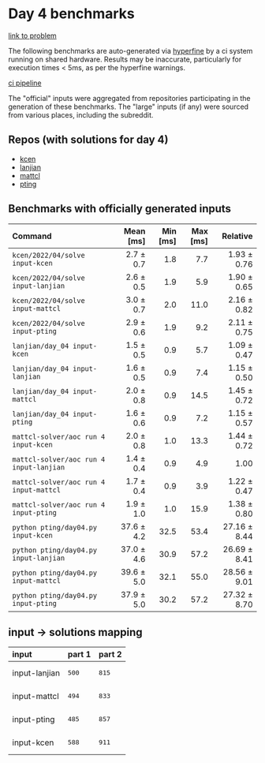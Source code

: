 # Day 4 benchmarks

[link to problem](http://adventofcode.com/2022/day/4)

The following benchmarks are auto-generated via [hyperfine](https://github.com/sharkdp/hyperfine) by a ci system running on shared hardware. Results may be inaccurate, particularly for execution times < 5ms, as per the hyperfine warnings.

[ci pipeline](http://ci.papercode.net:8080/teams/aoc2022/pipelines/aoc-compare-2022)

The "official" inputs were aggregated from repositories participating in the generation of these benchmarks. The "large" inputs (if any) were sourced from various places, including the subreddit.

## Repos (with solutions for day 4)


- [kcen](https://github.com/kcen/AdventOfCode)
- [lanjian](https://github.com/LanJian/aoc-2022)
- [mattcl](https://github.com/mattcl/aoc2022)
- [pting](https://github.com/pting/aoc2022)

## Benchmarks with officially generated inputs
| Command | Mean [ms] | Min [ms] | Max [ms] | Relative |
|:---|---:|---:|---:|---:|
| `kcen/2022/04/solve input-kcen` | 2.7 ± 0.7 | 1.8 | 7.7 | 1.93 ± 0.76 |
| `kcen/2022/04/solve input-lanjian` | 2.6 ± 0.5 | 1.9 | 5.9 | 1.90 ± 0.65 |
| `kcen/2022/04/solve input-mattcl` | 3.0 ± 0.7 | 2.0 | 11.0 | 2.16 ± 0.82 |
| `kcen/2022/04/solve input-pting` | 2.9 ± 0.6 | 1.9 | 9.2 | 2.11 ± 0.75 |
| `lanjian/day_04 input-kcen` | 1.5 ± 0.5 | 0.9 | 5.7 | 1.09 ± 0.47 |
| `lanjian/day_04 input-lanjian` | 1.6 ± 0.5 | 0.9 | 7.4 | 1.15 ± 0.50 |
| `lanjian/day_04 input-mattcl` | 2.0 ± 0.8 | 0.9 | 14.5 | 1.45 ± 0.72 |
| `lanjian/day_04 input-pting` | 1.6 ± 0.6 | 0.9 | 7.2 | 1.15 ± 0.57 |
| `mattcl-solver/aoc run 4 input-kcen` | 2.0 ± 0.8 | 1.0 | 13.3 | 1.44 ± 0.72 |
| `mattcl-solver/aoc run 4 input-lanjian` | 1.4 ± 0.4 | 0.9 | 4.9 | 1.00 |
| `mattcl-solver/aoc run 4 input-mattcl` | 1.7 ± 0.4 | 0.9 | 3.9 | 1.22 ± 0.47 |
| `mattcl-solver/aoc run 4 input-pting` | 1.9 ± 1.0 | 1.0 | 15.9 | 1.38 ± 0.80 |
| `python pting/day04.py input-kcen` | 37.6 ± 4.2 | 32.5 | 53.4 | 27.16 ± 8.44 |
| `python pting/day04.py input-lanjian` | 37.0 ± 4.6 | 30.9 | 57.2 | 26.69 ± 8.41 |
| `python pting/day04.py input-mattcl` | 39.6 ± 5.0 | 32.1 | 55.0 | 28.56 ± 9.01 |
| `python pting/day04.py input-pting` | 37.9 ± 5.0 | 30.2 | 57.2 | 27.32 ± 8.70 |

## input -> solutions mapping
|input|part 1|part 2|
|:---|:---|:---|
|input-lanjian|<pre>500</pre>|<pre>815</pre>|
|input-mattcl|<pre>494</pre>|<pre>833</pre>|
|input-pting|<pre>485</pre>|<pre>857</pre>|
|input-kcen|<pre>588</pre>|<pre>911</pre>|
